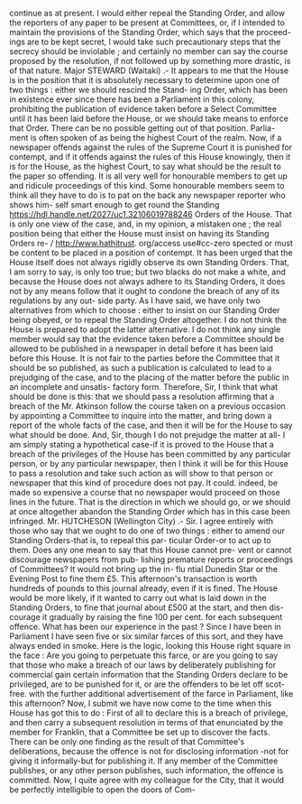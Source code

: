 continue as at present. I would either repeal the Standing Order, and allow the reporters of any paper to be present at Committees, or, if I intended to maintain the provisions of the Standing Order, which says that the proceed- ings are to be kept secret, I would take such precautionary steps that the secrecy should be inviolable ; and certainly no member can say the course proposed by the resolution, if not followed up by something more drastic, is of that nature. Major STEWARD (Waitaki) .- It appears to me that the House is in the position that it is absolutely necessary to determine upon one of two things : either we should rescind the Stand- ing Order, which has been in existence ever since there has been a Parliament in this colony, prohibiting the publication of evidence taken before a Select Committee until it has been laid before the House, or we should take means to enforce that Order. There can be no possible getting out of that position. Parlia- ment is often spoken of as being the highest Court of the realm. Now, if a newspaper offends against the rules of the Supreme Court it is punished for contempt, and if it offends against the rules of this House knowingly, then it is for the House, as the highest Court, to say what should be the result to the paper so offending. It is all very well for honourable members to get up and ridicule proceedings of this kind. Some honourable members seem to think all they have to do is to pat on the back any newspaper reporter who shows him- self smart enough to get round the Standing https://hdl.handle.net/2027/uc1.32106019788246 Orders of the House. That is only one view of the case, and, in my opinion, a mistaken one ; the real position being that either the House must insist on having its Standing Orders re- / http://www.hathitrust. org/access use#cc-zero spected or must be content to be placed in a position of contempt. It has been urged that the House itself does not always rigidly observe its own Standing Orders. That, I am sorry to say, is only too true; but two blacks do not make a white, and because the House does not always adhere to its Standing Orders, it does not by any means follow that it ought to condone the breach of any of its regulations by any out- side party. As I have said, we have only two alternatives from which to choose : either to insist on our Standing Order being obeyed, or to repeal the Standing Order altogether. I do not think the House is prepared to adopt the latter alternative. I do not think any single member would say that the evidence taken before a Committee should be allowed to be published in a newspaper in detail before it has been laid before this House. It is not fair to the parties before the Committee that it should be so published, as such a publication is calculated to lead to a prejudging of the case, and to the placing of the matter before the public in an incomplete and unsatis- factory form. Therefore, Sir, I think that what should be done is this: that we should pass a resolution affirming that a breach of the Mr. Atkinson follow the course taken on a previous occasion by appointing a Committee to inquire into the matter, and bring down a report of the whole facts of the case, and then it will be for the House to say what should be done. And, Sir, though I do not prejudge the matter at all- I am simply stating a hypothetical case-if it is proved to the House that a breach of the privileges of the House has been committed by any particular person, or by any particular newspaper, then I think it will be for this House to pass a resolution and take such action as will show to that person or newspaper that this kind of procedure does not pay. It could. indeed, be made so expensive a course that no newspaper would proceed on those lines in the future. That is the direction in which we should go, or we should at once altogether abandon the Standing Order which has in this case been infringed. Mr. HUTCHESON (Wellington City) .- Sir. I agree entirely with those who say that we ought to do one of two things : either to amend our Standing Orders-that is, to repeal this par- ticular Order-or to act up to them. Does any one mean to say that this House cannot pre- vent or cannot discourage newspapers from pub- lishing premature reports or proceedings of Committees? It would not bring up the in- flu ntial Dunedin Star or the Evening Post to fine them £5. This afternoon's transaction is worth hundreds of pounds to this journal already, even if it is fined. The House would be more likely, if it wanted to carry out what is laid down in the Standing Orders, to fine that journal about £500 at the start, and then dis- courage it gradually by raising the fine 100 per cent. for each subsequent offence. What has been our experience in the past ? Since I have been in Parliament I have seen five or six similar farces of this sort, and they have always ended in smoke. Here is the logic, looking this House right square in the face : Are you going to perpetuate this farce, or are you going to say that those who make a breach of our laws by deliberately publishing for commercial gain certain information that the Standing Orders declare to be privileged, are to be punished for it, or are the offenders to be let off scot-free. with the further additional advertisement of the farce in Parliament, like this afternoon? Now, I submit we have now come to the time when this House has got this to do : First of all to declare this is a breach of privilege, and then carry a subsequent resolution in terms of that enunciated by the member for Franklin, that a Committee be set up to discover the facts. There can be only one finding as the result of that Committee's deliberations, because the offence is not for disclosing information -not for giving it informally-but for publishing it. If any member of the Committee publishes, or any other person publishes, such information, the offence is committed. Now, I quite agree with my colleague for the City, that it would be perfectly intelligible to open the doors of Com- 
